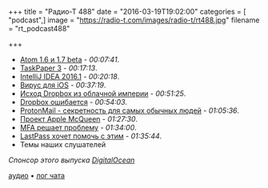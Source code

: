 +++
title = "Радио-Т 488"
date = "2016-03-19T19:02:00"
categories = [ "podcast",]
image = "https://radio-t.com/images/radio-t/rt488.jpg"
filename = "rt_podcast488"

+++

- [Atom 1.6 и 1.7 beta](http://blog.atom.io/2016/03/17/atom-1-6-and-1-7-beta.html) - *00:07:41*.
- [TaskPaper 3](http://www.taskpaper.com/) - *00:17:13*.
- [IntelliJ IDEA 2016.1](http://blog.jetbrains.com/idea/2016/03/intellij-idea-2016-1-is-here/) - *00:20:18*.
- [Вирус для iOS](http://mashable.com/2016/03/18/first-ios-malware/) - *00:37:19*.
- [Исход Dropbox из облачной империи](http://www.wired.com/2016/03/epic-story-dropboxs-exodus-amazon-cloud-empire/) - *00:51:25*.
- [Dropbox ошибается](http://www.businessinsider.com/this-vc-says-dropboxs-recent-moves-show-why-big-companies-often-fail-to-innovate-2016-3) - *00:54:03*.
- [ProtonMail - секретность для самых обычных людей](http://thenextweb.com/apps/2016/03/18/exclusive-encrypted-email-client-protonmail-marks-public-debut-ios-android-app-launches/) - *01:05:36*.
- [Проект Apple McQueen](http://thenextweb.com/apple/2016/03/18/apple-reportedly-building-cloud-platform/) - *01:27:30*.
- [MFA решает проблему](http://recode.net/2016/03/16/passwords-are-dead-long-live-multifactor-authentication/) - *01:34:00*.
- [LastPass хочет помочь с этим](http://thenextweb.com/apps/2016/03/16/lastpass-new-app-wants-make-two-factor-authentication-mainstream/) - *01:35:44*.
- Темы наших слушателей

_Спонсор этого выпуска [DigitalOcean](https://www.digitalocean.com)_

[аудио](http://cdn.radio-t.com/rt_podcast488.mp3) • [лог чата](http://chat.radio-t.com/logs/radio-t-488.html)
<audio src="http://cdn.radio-t.com/rt_podcast488.mp3" preload="none"></audio>
